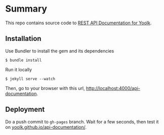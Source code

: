 Summary
=======

This repo contains source code to [REST API Documentation for Yoolk](http://yoolk.github.io/api-documentation/).


## Installation

Use Bundler to install the gem and its dependencies

    $ bundle install

Run it locally

    $ jekyll serve --watch

Then, go to your browser with this url, [http://localhost:4000/api-documentation](http://localhost:4000/api-documentation).


## Deployment

  Do a push commit to `gh-pages` branch. Wait for a few seconds, then test it on [yoolk.github.io/api-documentation/](http://yoolk.github.io/api-documentation/).
